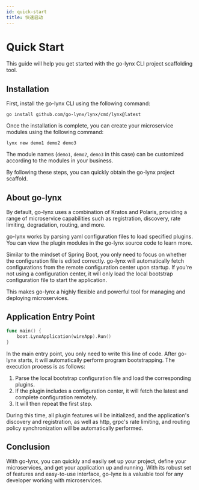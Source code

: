 ```yaml
---
id: quick-start
title: 快速启动
---
```


# Quick Start

This guide will help you get started with the go-lynx CLI project scaffolding tool.

## Installation

First, install the go-lynx CLI using the following command:

```shell
go install github.com/go-lynx/lynx/cmd/lynx@latest
```

Once the installation is complete, you can create your microservice modules using the following command:

```shell
lynx new demo1 demo2 demo3
```

The module names (`demo1`, `demo2`, `demo3` in this case) can be customized according to the modules in your business.

By following these steps, you can quickly obtain the go-lynx project scaffold.

## About go-lynx

By default, go-lynx uses a combination of Kratos and Polaris, providing a range of microservice capabilities such as registration, discovery, rate limiting, degradation, routing, and more.

go-lynx works by parsing yaml configuration files to load specified plugins. You can view the plugin modules in the go-lynx source code to learn more.

Similar to the mindset of Spring Boot, you only need to focus on whether the configuration file is edited correctly. go-lynx will automatically fetch configurations from the remote configuration center upon startup. If you're not using a configuration center, it will only load the local bootstrap configuration file to start the application.

This makes go-lynx a highly flexible and powerful tool for managing and deploying microservices.

## Application Entry Point

```go
func main() {
    boot.LynxApplication(wireApp).Run()
}
```

In the main entry point, you only need to write this line of code. After go-lynx starts, it will automatically perform program bootstrapping. The execution process is as follows:

1. Parse the local bootstrap configuration file and load the corresponding plugins.
2. If the plugin includes a configuration center, it will fetch the latest and complete configuration remotely.
3. It will then repeat the first step.

During this time, all plugin features will be initialized, and the application's discovery and registration, as well as http, grpc's rate limiting, and routing policy synchronization will be automatically performed.

## Conclusion

With go-lynx, you can quickly and easily set up your project, define your microservices, and get your application up and running. With its robust set of features and easy-to-use interface, go-lynx is a valuable tool for any developer working with microservices.